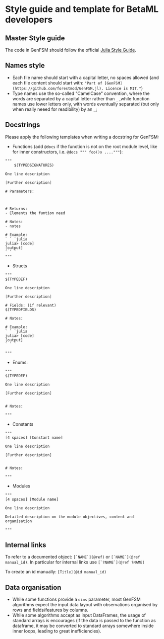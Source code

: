 # Style guide and template for BetaML developers

## Master Style guide

The code in GenFSM should follow the official [Julia Style Guide](https://docs.julialang.org/en/v1/manual/style-guide/).

## Names style

- Each file name should start with a capital letter, no spaces allowed (and each file content should start with: `"Part of [GenFSM](https://github.com/forestmod/GenFSM.jl). Licence is MIT."`)
- Type names use the so-called "CamelCase" convention, where the words are separated by a capital letter rather than `_` ,while function names use lower letters only, with words eventually separated (but only when really neeed for readibility) by an `_`;


## Docstrings

Please apply the following templates when writing a docstring for GenFSM:

- Functions (add `@docs` if the function is not on the root module level, like for inner constructors, i.e. `@docs """ foo()x ...."""`):

```
"""
    $(TYPEDSIGNATURES)

One line description

[Further description]

# Parameters:



# Returns:
- Elements the funtion need

# Notes:
- notes

# Example:
` ` `julia
julia> [code]
[output]
` ` `
"""
```

- Structs

```
"""
$(TYPEDEF)

One line description

[Further description]

# Fields: (if relevant)
$(TYPEDFIELDS)

# Notes:

# Example:
` ` `julia
julia> [code]
[output]
` ` `

"""
```

- Enums:

```
"""
$(TYPEDEF)

One line description

[Further description]


# Notes:

"""
```

- Constants

```
"""
[4 spaces] [Constant name]

One line description

[Further description]


# Notes:

"""
```

- Modules

```
"""
[4 spaces] [Module name]

One line description

Detailed description on the module objectives, content and organisation

"""
```

## Internal links

To refer to a documented object: ```[`NAME`](@ref)``` or ```[`NAME`](@ref manual_id)```.
In particular for internal links use ```[`?NAME`](@ref ?NAME)```

To create an id manually: ```[Title](@id manual_id)```

## Data organisation

- While some functions provide a `dims` parameter, most GenFSM algorithms expect the input data layout with observations organised by rows and fields/features by columns.
- While some algorithms accept as input DataFrames, the usage of standard arrays is encourages (if the data is passed to the function as dataframe, it may be converted to standard arrays somewhere inside inner loops, leading to great inefficiencies).



